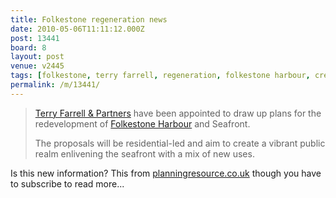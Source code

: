 ```yaml
---
title: Folkestone regeneration news
date: 2010-05-06T11:11:12.000Z
post: 13441
board: 8
layout: post
venue: v2445
tags: [folkestone, terry farrell, regeneration, folkestone harbour, creative quarter]
permalink: /m/13441/
---
```

<blockquote><a href="https://www.google.co.uk/search?q=terry+farrell+partners">Terry Farrell & Partners</a> have been appointed to draw up plans for the redevelopment of <a href="/wiki/folkestone+harbour">Folkestone Harbour</a> and Seafront.

The proposals will be residential-led and aim to create a vibrant public realm enlivening the seafront with a mix of new uses.</blockquote>

Is this new information? This from <a href="http://www.planningresource.co.uk">planningresource.co.uk</a> though you have to subscribe to read more...
